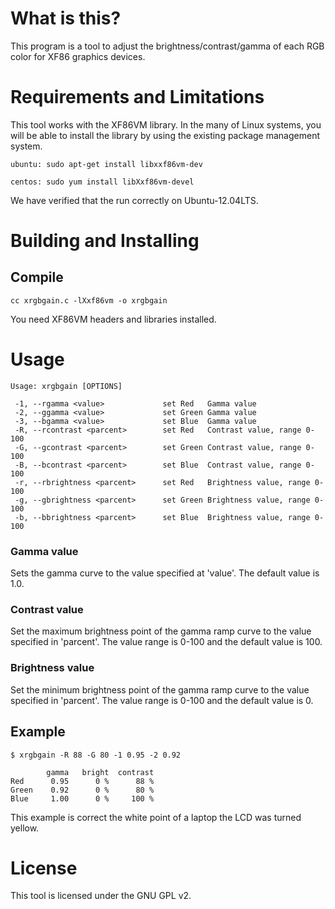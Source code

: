 What is this?
=============

This program is a tool to adjust the brightness/contrast/gamma of each RGB color for XF86 graphics devices.

Requirements and Limitations
============================

This tool works with the XF86VM library.
In the many of Linux systems, you will be able to install the library by using the existing package management system.

    ubuntu: sudo apt-get install libxxf86vm-dev
    
    centos: sudo yum install libXxf86vm-devel

We have verified that the run correctly on Ubuntu-12.04LTS.

Building and Installing
=======================

Compile
-------

    cc xrgbgain.c -lXxf86vm -o xrgbgain

You need XF86VM headers and libraries installed.

Usage
=====

    Usage: xrgbgain [OPTIONS]
    
     -1, --rgamma <value>             set Red   Gamma value
     -2, --ggamma <value>             set Green Gamma value
     -3, --bgamma <value>             set Blue  Gamma value
     -R, --rcontrast <parcent>        set Red   Contrast value, range 0-100
     -G, --gcontrast <parcent>        set Green Contrast value, range 0-100
     -B, --bcontrast <parcent>        set Blue  Contrast value, range 0-100
     -r, --rbrightness <parcent>      set Red   Brightness value, range 0-100
     -g, --gbrightness <parcent>      set Green Brightness value, range 0-100
     -b, --bbrightness <parcent>      set Blue  Brightness value, range 0-100

### Gamma value
Sets the gamma curve to the value specified at 'value'. The default value is 1.0.

### Contrast value
Set the maximum brightness point of the gamma ramp curve to the value specified in 'parcent'. The value range is 0-100 and the default value is 100.

### Brightness value
Set the minimum brightness point of the gamma ramp curve to the value specified in 'parcent'. The value range is 0-100 and the default value is 0.

Example
-------

    $ xrgbgain -R 88 -G 80 -1 0.95 -2 0.92
    
            gamma   bright  contrast
    Red      0.95      0 %      88 %
    Green    0.92      0 %      80 %
    Blue     1.00      0 %     100 %

This example is correct the white point of a laptop the LCD was turned yellow.

License
=======

This tool is licensed under the GNU GPL v2.

